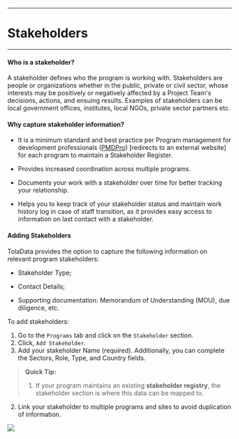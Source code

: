 ****
# Stakeholders
---

#### Who is a stakeholder?

A stakeholder defines who the program is working with. Stakeholders are people or organizations whether in the public, private or civil sector, whose interests may be positively or negatively affected by a Project Team's decisions, actions, and ensuing results. Examples of stakeholders can be local government offices, institutes, local NGOs, private sector partners etc.

#### Why capture stakeholder information?

* It is a minimum standard and best practice per Program management for development professionals ([PMDPro](http://www.pm4ngos.com/pmd-pro-guide/)) [redirects to an external website] for each program to maintain a Stakeholder Register.

* Provides increased coordination across multiple programs.

* Documents your work with a stakeholder over time for better tracking your relationship.

* Helps you to keep track of your stakeholder status and maintain work history log in case of staff transition, as it provides easy access to information on last contact with a stakeholder. 

#### Adding Stakeholders

TolaData provides the option to capture the following information on relevant program stakeholders:

* Stakeholder Type;

* Contact Details;

* Supporting documentation: Memorandum of Understanding (MOU), due diligence, etc.

To add stakeholders:

1. Go to the `Programs` tab and click on the `Stakeholder` section.
2. Click, `Add Stakeholder`.
3. Add your stakeholder Name (required). Additionally, you can complete the Sectors, Role, Type, and Country fields.

> **Quick Tip:**
> 1. If your program maintains an existing **stakeholder registry**, the stakeholder section is where this data can be mapped to. 
2. Link your stakeholder to multiple programs and sites to avoid duplication of information.


![](https://lh4.googleusercontent.com/dzpRUgUg291pH6he-W6mzw5tli9fd0ttl9gj3fOJgyp7qnn39Uy6ne5XGPki5QQTejNXuyswTgtxW1lqNu7ZalmOmocMiV7l8Xg0kt5rxydlvkNukTy65WIRpxes8sxWhm2YMwsU)



